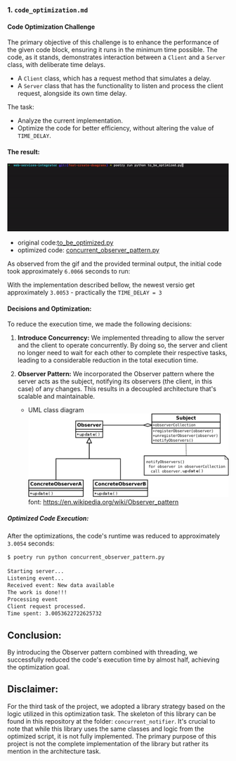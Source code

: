 ### 1. `code_optimization.md`

#### Code Optimization Challenge

The primary objective of this challenge is to enhance the performance of the given code block, ensuring it runs in the minimum time possible. The code, as it stands, demonstrates interaction between a `Client` and a `Server` class, with deliberate time delays.

- A `Client` class, which has a request method that simulates a delay.
- A `Server` class that has the functionality to listen and process the client request, alongside its own time delay.

The task:

- Analyze the current implementation.
- Optimize the code for better efficiency, without altering the value of `TIME_DELAY`.



#### The result:

![Server Client Interaction](../images/test_server_client.gif)

 - original code:[to_be_optimized.py](../to_be_optimized.py)
 - optimized code: [concurrent_observer_pattern.py](../concurrent_observer_pattern.py)

As observed from the gif and the provided terminal output, the initial code took approximately `6.0066` seconds to run:

With the implementation described bellow, the newest versio get approximately `3.0053` - practically the `TIME_DELAY = 3`

#### Decisions and Optimization:

To reduce the execution time, we made the following decisions:

1. **Introduce Concurrency:** We implemented threading to allow the server and the client to operate concurrently. By doing so, the server and client no longer need to wait for each other to complete their respective tasks, leading to a considerable reduction in the total execution time.

2. **Observer Pattern:** We incorporated the Observer pattern where the server acts as the subject, notifying its observers (the client, in this case) of any changes. This results in a decoupled architecture that's scalable and maintainable.

    - UML class diagram
    ![Server Client Interaction](../images/uml_class_diagram.png)
    font: https://en.wikipedia.org/wiki/Observer_pattern
##### Optimized Code Execution:

After the optimizations, the code's runtime was reduced to approximately `3.0054` seconds:

```
$ poetry run python concurrent_observer_pattern.py

Starting server...
Listening event...
Received event: New data available
The work is done!!!
Processing event
Client request processed.
Time spent: 3.0053622722625732
```

## Conclusion:

By introducing the Observer pattern combined with threading, we successfully reduced the code's execution time by almost half, achieving the optimization goal.

## Disclaimer:
For the third task of the project, we adopted a library strategy based on the logic utilized in this optimization task. The skeleton of this library can be found in this repository at the folder: `concurrent_notifier`. It's crucial to note that while this library uses the same classes and logic from the optimized script, it is not fully implemented. The primary purpose of this project is not the complete implementation of the library but rather its mention in the architecture task.
